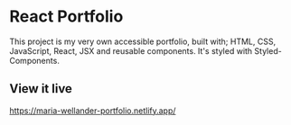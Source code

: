 # React Portfolio

This project is my very own accessible portfolio, built with; HTML, CSS, JavaScript, React, JSX and reusable components. It's styled with Styled-Components. 

## View it live

https://maria-wellander-portfolio.netlify.app/